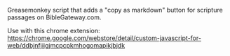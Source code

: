 Greasemonkey script that adds a "copy as markdown" button for scripture passages on BibleGateway.com.

Use with this chrome extension: https://chrome.google.com/webstore/detail/custom-javascript-for-web/ddbjnfjiigjmcpcpkmhogomapikjbjdk